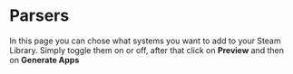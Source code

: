 # Parsers

In this page you can chose what systems you want to add to your Steam Library. Simply toggle them on or off, after that click on **Preview** and then on **Generate Apps**
